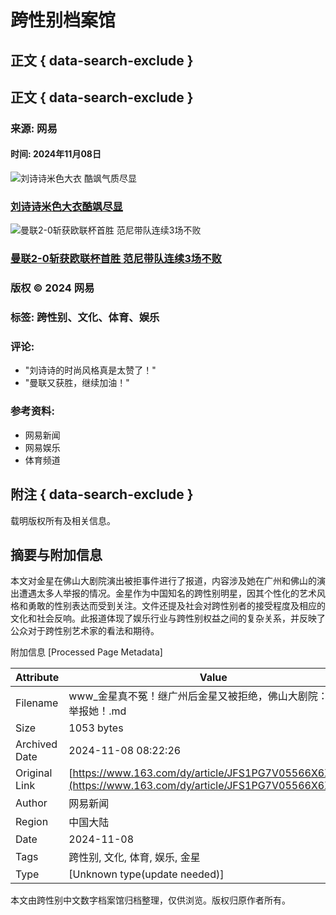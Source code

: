 # 跨性别档案馆

## 正文 { data-search-exclude }


## 正文 { data-search-exclude }

### 来源: 网易

#### 时间: 2024年11月08日

![刘诗诗米色大衣 酷飒气质尽显](https://nimg.ws.126.net/?url=http%3A%2F%2Fcms-bucket.ws.126.net%2F2024%2F1108%2Fab59b90dj00smm1z2002cc000550038c.jpg&thumbnail=185y116&quality=100&type=jpg)

### [刘诗诗米色大衣酷飒尽显](https://ent.163.com/photoview/00AJ0003/687481.html?clickfrom=w_lb_1_small_2)

![曼联2-0斩获欧联杯首胜 范尼带队连续3场不败](https://nimg.ws.126.net/?url=http%3A%2F%2Fcms-bucket.ws.126.net%2F2024%2F1108%2F45e40ec1j00smlyst009xc000cl0069c.jpg&thumbnail=453y225&quality=100&type=jpg)

### [曼联2-0斩获欧联杯首胜 范尼带队连续3场不败](https://www.163.com/dy/article/JGES9SGI05497GLB.html?clickfrom=w_lb_2_big)

### 版权 © 2024 网易

### 标签: 跨性别、文化、体育、娱乐

### 评论:
- "刘诗诗的时尚风格真是太赞了！"
- "曼联又获胜，继续加油！"

### 参考资料:
- 网易新闻
- 网易娱乐
- 体育频道

## 附注 { data-search-exclude }
载明版权所有及相关信息。

## 摘要与附加信息

<!-- tcd_abstract -->
本文对金星在佛山大剧院演出被拒事件进行了报道，内容涉及她在广州和佛山的演出遭遇太多人举报的情况。金星作为中国知名的跨性别明星，因其个性化的艺术风格和勇敢的性别表达而受到关注。文件还提及社会对跨性别者的接受程度及相应的文化和社会反响。此报道体现了娱乐行业与跨性别权益之间的复杂关系，并反映了公众对于跨性别艺术家的看法和期待。
<!-- tcd_abstract_end -->

附加信息 [Processed Page Metadata]

| Attribute       | Value                                  |
|-----------------|----------------------------------------|
| Filename        | www_金星真不冤！继广州后金星又被拒绝，佛山大剧院：太多人举报她！.md                             |
| Size            | 1053 bytes                           |
| Archived Date   | 2024-11-08 08:22:26                             |
| Original Link   | [https://www.163.com/dy/article/JFS1PG7V05566X6X.html](https://www.163.com/dy/article/JFS1PG7V05566X6X.html)                       |
| Author          | 网易新闻                               |
| Region          | 中国大陆                               |
| Date            | 2024-11-08                                 |
| Tags            | 跨性别, 文化, 体育, 娱乐, 金星                                 |
| Type            | [Unknown type(update needed)]                                 |
<!-- tcd_table_end -->

本文由跨性别中文数字档案馆归档整理，仅供浏览。版权归原作者所有。
